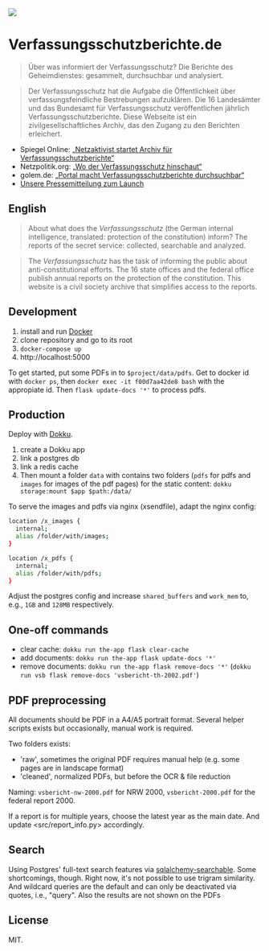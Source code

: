 <img src="https://verfassungsschutzberichte.de/static/thumbnail.jpg">

# Verfassungsschutzberichte.de

> Über was informiert der Verfassungs­schutz? Die Berichte des Geheimdienstes: gesammelt, durchsuchbar und analysiert.

> Der Verfassungsschutz hat die Aufgabe die Öffentlichkeit über verfassungsfeindliche Bestrebungen aufzuklären. Die 16 Landesämter und das Bundesamt für Verfassungsschutz veröffentlichen jährlich Verfassungsschutzberichte. Diese Webseite ist ein zivilgesellschaftliches Archiv, das den Zugang zu den Berichten erleichert.

- Spiegel Online: [„Netzaktivist startet Archiv für Verfassungsschutzberichte“](https://www.spiegel.de/netzwelt/web/netzaktivist-startet-online-archiv-fuer-verfassungsschutzberichte-a-1294435.html)
- Netzpolitik.org: [„Wo der Verfassungsschutz hinschaut“](https://netzpolitik.org/2019/wo-der-verfassungsschutz-hinschaut/)
- golem.de: [„Portal macht Verfassungsschutzberichte durchsuchbar“](https://www.golem.de/news/open-data-portal-macht-verfassungsschutzberichte-durchsuchbar-1911-144768.html)
- [Unsere Pressemitteilung zum Launch](https://codefor.de/blog/Launch-Verfassungsschutzberichte.de.html)

## English

> About what does the _Verfassungsschutz_ (the German internal intelligence, translated: protection of the constitution) inform? The reports of the secret service: collected, searchable and analyzed.

> The _Verfassungsschutz_ has the task of informing the public about anti-constitutional efforts. The 16 state offices and the federal office publish annual reports on the protection of the constitution. This website is a civil society archive that simplifies access to the reports.

## Development

1. install and run [Docker](https://www.docker.com/)
2. clone repository and go to its root
3. `docker-compose up`
4. http://localhost:5000

To get started, put some PDFs in to `$project/data/pdfs`. Get to docker id with `docker ps`, then `docker exec -it f00d7aa42de8 bash` with the appropiate id. Then `flask update-docs '*'` to process pdfs.

## Production

Deploy with [Dokku](https://github.com/dokku/dokku).

1. create a Dokku app
2. link a postgres db
3. link a redis cache
4. Then mount a folder `data` with contains two folders (`pdfs` for pdfs and `images` for images of the pdf pages) for the static content: `dokku storage:mount $app $path:/data/`

To serve the images and pdfs via nginx (xsendfile), adapt the nginx config:

```bash
location /x_images {
  internal;
  alias /folder/with/images;
}

location /x_pdfs {
  internal;
  alias /folder/with/pdfs;
}
```

Adjust the postgres config and increase `shared_buffers` and `work_mem` to, e.g., `1GB` and `128MB` respectively.

## One-off commands

- clear cache: `dokku run the-app flask clear-cache`
- add documents: `dokku run the-app flask update-docs '*'`
- remove documents: `dokku run the-app flask remove-docs '*'` (`dokku run vsb flask remove-docs 'vsbericht-th-2002.pdf'`)

## PDF preprocessing

All documents should be PDF in a A4/A5 portrait format. Several helper scripts exists but occasionally, manual work is required.

Two folders exists:

- 'raw', sometimes the original PDF requires manual help (e.g. some pages are in landscape format)
- 'cleaned', normalized PDFs, but before the OCR & file reduction

Naming: `vsbericht-nw-2000.pdf` for NRW 2000, `vsbericht-2000.pdf` for the federal report 2000.

If a report is for multiple years, choose the latest year as the main date. And update <src/report_info.py> accordingly.

## Search

Using Postgres' full-text search features via [sqlalchemy-searchable](https://github.com/kvesteri/sqlalchemy-searchable). Some shortcomings, though. Right now, it's not possible to use trigram similarity. And wildcard queries are the default and can only be deactivated via quotes, i.e., "query". Also the results are not shown on the PDFs

## License

MIT.
